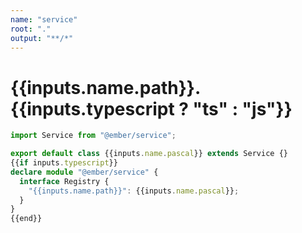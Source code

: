 ```yaml
---
name: "service"
root: "."
output: "**/*"
---
```


# {{inputs.name.path}}.{{inputs.typescript ? "ts" : "js"}}

```ts
import Service from "@ember/service";

export default class {{inputs.name.pascal}} extends Service {}
{{if inputs.typescript}}
declare module "@ember/service" {
  interface Registry {
    "{{inputs.name.path}}": {{inputs.name.pascal}};
  }
}
{{end}}
```
